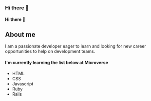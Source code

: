 ### Hi there 👋

<!--
**imran5644/imran5644** is a ✨ _special_ ✨ repository because its `README.md` (this file) appears on your GitHub profile.

Here are some ideas to get you started:

- 🔭 I’m currently working on ...
- 🌱 I’m currently learning ...
- 👯 I’m looking to collaborate on ...
- 🤔 I’m looking for help with ...
- 💬 Ask me about ...
- 📫 How to reach me: ...
- 😄 Pronouns: ...
- ⚡ Fun fact: ...
-->
<h4>Hi there 👋</h4>

<h2>About me </h2>
I am a passionate developer eager to learn and looking for new career opportunities to help on development teams.

<h4>I'm currently learning the list below at Microverse</h4>
<ul>
<li>HTML</li>
<li>CSS</li>
<li>Javascript</li>
<li>Ruby</li>
<li>Rails</li>
</ul>